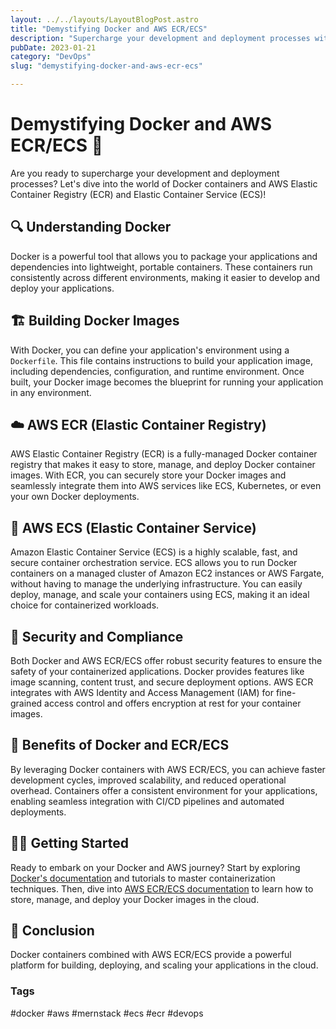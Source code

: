 ```yaml
---
layout: ../../layouts/LayoutBlogPost.astro
title: "Demystifying Docker and AWS ECR/ECS"
description: "Supercharge your development and deployment processes with Docker containers and AWS services"
pubDate: 2023-01-21
category: "DevOps"
slug: "demystifying-docker-and-aws-ecr-ecs"

---
```


# Demystifying Docker and AWS ECR/ECS 🚀

Are you ready to supercharge your development and deployment processes? Let's dive into the world of Docker containers and AWS Elastic Container Registry (ECR) and Elastic Container Service (ECS)!

## 🔍 Understanding Docker
Docker is a powerful tool that allows you to package your applications and dependencies into lightweight, portable containers. These containers run consistently across different environments, making it easier to develop and deploy your applications.

## 🏗️ Building Docker Images
With Docker, you can define your application's environment using a `Dockerfile`. This file contains instructions to build your application image, including dependencies, configuration, and runtime environment. Once built, your Docker image becomes the blueprint for running your application in any environment.

## ☁️ AWS ECR (Elastic Container Registry)
AWS Elastic Container Registry (ECR) is a fully-managed Docker container registry that makes it easy to store, manage, and deploy Docker container images. With ECR, you can securely store your Docker images and seamlessly integrate them into AWS services like ECS, Kubernetes, or even your own Docker deployments.

## 🚢 AWS ECS (Elastic Container Service)
Amazon Elastic Container Service (ECS) is a highly scalable, fast, and secure container orchestration service. ECS allows you to run Docker containers on a managed cluster of Amazon EC2 instances or AWS Fargate, without having to manage the underlying infrastructure. You can easily deploy, manage, and scale your containers using ECS, making it an ideal choice for containerized workloads.

## 🔐 Security and Compliance
Both Docker and AWS ECR/ECS offer robust security features to ensure the safety of your containerized applications. Docker provides features like image scanning, content trust, and secure deployment options. AWS ECR integrates with AWS Identity and Access Management (IAM) for fine-grained access control and offers encryption at rest for your container images.

## 🚀 Benefits of Docker and ECR/ECS
By leveraging Docker containers with AWS ECR/ECS, you can achieve faster development cycles, improved scalability, and reduced operational overhead. Containers offer a consistent environment for your applications, enabling seamless integration with CI/CD pipelines and automated deployments.

## 👨‍💻 Getting Started
Ready to embark on your Docker and AWS journey? Start by exploring [Docker's documentation](https://docs.docker.com/) and tutorials to master containerization techniques. Then, dive into [AWS ECR/ECS documentation](https://aws.amazon.com/ecs/) to learn how to store, manage, and deploy your Docker images in the cloud.

## 🌟 Conclusion
Docker containers combined with AWS ECR/ECS provide a powerful platform for building, deploying, and scaling your applications in the cloud.

### Tags
#docker #aws #mernstack #ecs #ecr #devops
